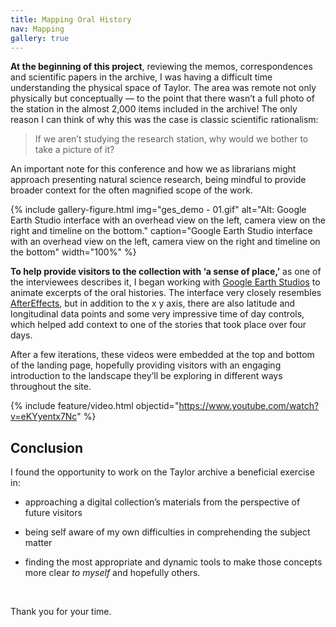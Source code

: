 ```yaml
---
title: Mapping Oral History
nav: Mapping
gallery: true
---
```


**At the beginning of this project**, reviewing the memos, correspondences and scientific papers in the archive, I was having a difficult time understanding the physical space of Taylor. The area was remote not only physically but conceptually — to the point that there wasn’t a full photo of the station in the almost 2,000 items included in the archive! The only reason I can think of why this was the case is classic scientific rationalism: 

<blockquote class="quote">
If we aren’t studying the research station, why would we bother to take a picture of it?
</blockquote>

An important note for this conference and how we as librarians might approach presenting natural science research, being mindful to provide broader context for the often magnified scope of the work.

{% include gallery-figure.html img="ges_demo - 01.gif" alt="Alt: Google Earth Studio interface with an overhead view on the left, camera view on the right and timeline on the bottom." caption="Google Earth Studio interface with an overhead view on the left, camera view on the right and timeline on the bottom" width="100%" %}

**To help provide visitors to the collection with ‘a sense of place,’** as one of the interviewees describes it, I began working with [Google Earth Studios](https://www.google.com/earth/studio/faq/#:~:text=Earth%20Studio%20is%20a%20web,for%20still%20and%20animated%20content) to animate excerpts of the oral histories. The interface very closely resembles [AfterEffects](https://www.adobe.com/creativecloud/video/premiere-pro-vs-after-effects.html#:~:text=After%20Effects%20is%20renowned%20for,of%20titles%20and%20motion%20graphics), but in addition to the x y axis, there are also latitude and longitudinal data points and some very impressive time of day controls, which helped add context to one of the stories that took place over four days.

After a few iterations, these videos were embedded at the top and bottom of the landing page, hopefully providing visitors with an engaging introduction to the landscape they’ll be exploring in different ways throughout the site.  

{% include feature/video.html objectid="https://www.youtube.com/watch?v=eKYyentx7Nc" %}

## Conclusion

I found the opportunity to work on the Taylor archive a beneficial exercise in:

- approaching a digital collection’s materials from the perspective of future visitors 

- being self aware of my own difficulties in comprehending the subject matter 

- finding the most appropriate and dynamic tools to make those concepts more clear _to myself_ and hopefully others. 

<br>

Thank you for your time. 

<br>
